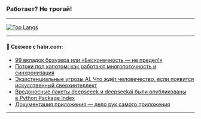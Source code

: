 ### Работает? Не трогай!

---
<!--
#### 🛠️ Technical stack:

![Java](https://img.shields.io/badge/Java-informational?logo=Oracle&style=flat&logoColor=white&color=FF4500)
![Kotlin](https://img.shields.io/badge/Kotlin-informational?logo=Kotlin&style=flat&logoColor=white&color=774D97)
![TS](https://img.shields.io/badge/TypeScript-informational?logo=typeScript&style=flat&logoColor=black&color=017acc)
![Python](https://img.shields.io/badge/Python-informational?logo=Python&style=flat&logoColor=black&color=ffdd54) <br>
![Spring](https://img.shields.io/badge/Spring-informational?logo=Spring&style=flat&logoColor=white&color=6DB33F) 
![SpringBoot](https://img.shields.io/badge/SpringBoot-informational?logo=SpringBoot&style=flat&logoColor=white&color=6DB33F)
![Nest](https://img.shields.io/badge/NestJS-informational?logo=NestJS&style=flat&logoColor=white&color=E0234E) 
![NodeJS](https://img.shields.io/badge/NodeJS-informational?logo=node.js&style=flat&logoColor=white&color=70A760)<br>
![PostgreSQL](https://img.shields.io/badge/PostgreSQL-informational?logo=PostgreSQL&style=flat&logoColor=white&color=DAA520)
![MongoDB](https://img.shields.io/badge/MongoDB-informational?logo=MongoDB&style=flat&logoColor=white&color=870000)
![Apache](https://img.shields.io/badge/Apache-informational?logo=apache&style=flat&logoColor=white&color=f74e28)

___ 
-->

<!--- #### 🛠️ : --->

[![Top Langs](https://github-readme-stats-82jvfl3w3-advtsettinggmailcoms-projects.vercel.app/api/top-langs/?username=zloylis&langs_count=10&hide_title=true&title_color=e6edf3&size_weight=0.5&count_weight=0.5&layout=compact&hide_progress=true&hide_border=true&theme=dracula)](https://github.com/zloylis)

<!---


####  :octocat:&nbsp;&nbsp; Статистика:

![GitHub stats](https://github-readme-stats-u2qms2cxw-advtsettinggmailcoms-projects.vercel.app/api?username=zloylis&show_icons=true&hide_border=true&theme=dracula&title_color=e6edf3&include_all_commits=true&count_private=true&hide_rank=false&hide_title=true&rank_icon=github)
-->
---

#### 💬 Свежее с habr.com:

<!-- BLOG-POST-LIST:START -->
- [99 вкладок браузера или «Бесконечность — не предел!»](https://habr.com/ru/articles/878438/?utm_source=habrahabr&utm_medium=rss&utm_campaign=878438)
- [Потоки под капотом: как работают многопоточность и синхронизация](https://habr.com/ru/companies/kts/articles/875096/?utm_source=habrahabr&utm_medium=rss&utm_campaign=875096)
- [Экзистенциальные угрозы AI. Что ждёт человечество, если появится искусственный сверхинтеллект](https://habr.com/ru/companies/redmadrobot/articles/878152/?utm_source=habrahabr&utm_medium=rss&utm_campaign=878152)
- [Вредоносные пакеты deepseeek и deepseekai были опубликованы в Python Package Index](https://habr.com/ru/companies/pt/articles/878392/?utm_source=habrahabr&utm_medium=rss&utm_campaign=878392)
- [Документация приложения — дело рук самого приложения](https://habr.com/ru/companies/tbank/articles/878396/?utm_source=habrahabr&utm_medium=rss&utm_campaign=878396)
<!-- BLOG-POST-LIST:END -->

---
